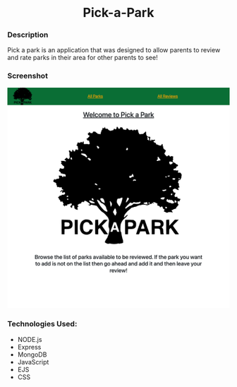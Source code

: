 <br />
<div align="center">

<h1 align="center">Pick-a-Park</h1>
</div>

### Description

Pick a park is an application that was designed to allow parents to review and rate parks in their area for other parents to see!

### Screenshot

<img src="public/images/pick-a-park-screenshot.png">

### Technologies Used:

- NODE.js
- Express
- MongoDB
- JavaScript
- EJS
- CSS
